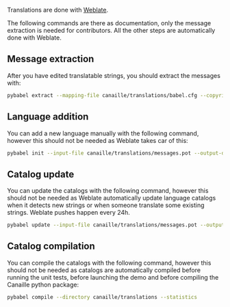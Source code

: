 Translations are done with [Weblate](https://hosted.weblate.org/projects/canaille/canaille/).

The following commands are there as documentation, only the message extraction is needed for contributors.
All the other steps are automatically done with Weblate.


## Message extraction

After you have edited translatable strings, you should extract the messages with:

```bash
pybabel extract --mapping-file canaille/translations/babel.cfg --copyright-holder="Yaal Coop" --output-file canaille/translations/messages.pot canaille
```

## Language addition

You can add a new language manually with the following command, however this should not be needed as Weblate takes car of this:

```bash
pybabel init --input-file canaille/translations/messages.pot --output-dir canaille/translations --locale <LANG>
```

## Catalog update

You can update the catalogs with the following command, however this should not be needed as Weblate automatically update language catalogs when it detects new strings or when someone translate some existing strings.
Weblate pushes happen every 24h.

```bash
pybabel update --input-file canaille/translations/messages.pot --output-dir canaille/translations --ignore-obsolete --no-fuzzy-matching --update-header-comment
```

## Catalog compilation

You can compile the catalogs with the following command, however this should not be needed as catalogs are automatically compiled before running the unit tests, before launching the demo and before compiling the Canaille python package:

```bash
pybabel compile --directory canaille/translations --statistics
```
